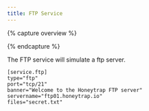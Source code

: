 ```yaml
---
title: FTP Service
---
```


{% capture overview %}

{% endcapture %}

The FTP service will simulate a ftp server.

```
[service.ftp]
type="ftp"
port="tcp/21"
banner="Welcome to the Honeytrap FTP server"
servername="ftp01.honeytrap.io"
files="secret.txt"
```
